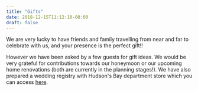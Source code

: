 ```yaml
---
title: "Gifts"
date: 2018-12-15T11:12:10-08:00
draft: false
---
```


We are very lucky to have friends and family travelling from near and far to celebrate with us, and your presence is the perfect gift!!

However we have been asked by a few guests for gift ideas. We would be very grateful for contributions towards our honeymoon or our upcoming home renovations (both are currently in the planning stages!). We have also prepared a wedding registry with Hudson's Bay department store which you can access [here](https://registry.thebay.com/registry/view-registry/liz_and_conor).
